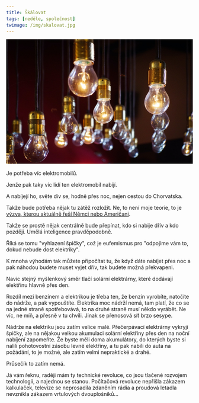 ```yaml
---
title: Škálovat
tags: [neděle, společnost]
twimage: /img/skalovat.jpg
---
```


![cover](/img/skalovat.jpg)

Je potřeba víc elektromobilů.

Jenže pak taky víc lidí ten elektromobil nabíjí.

A nabíjejí ho, světe div se, hodně přes noc, nejen cestou do Chorvatska.

Takže bude potřeba nějak tu zátěž rozložit. Ne, to není moje teorie, to je [výzva, kterou aktuálně řeší Němci nebo Američani](https://www.idnes.cz/auto/zpravodajstvi/nabijeni-elektromobil-nemecko-usa.A210707_145715_automoto_fdv).

Takže se prostě nějak centrálně bude přepínat, kdo si nabije dřív a kdo později. Umělá inteligence pravděpodobně.

Říká se tomu "vyhlazení špičky", což je eufemismus pro "odpojíme vám to, dokud nebude dost elektriky".

K mnoha výhodám tak můžete připočítat tu, že když dáte nabíjet přes noc a pak náhodou budete muset vyjet dřív, tak budete možná překvapeni.

Navíc stejný myšlenkový směr tlačí solární elektrárny, které dodávají elektřinu hlavně přes den.

Rozdíl mezi benzínem a elektrikou je třeba ten, že benzín vyrobíte, natočíte do nádrže, a pak vypouštíte. Elektrika moc nádrží nemá, tam platí, že co se na jedné straně spotřebovává, to na druhé straně musí někdo vyrábět. Ne víc, ne míň, a přesně v tu chvíli. Jinak se přenosová síť brzo sesype.

Nádrže na elektriku jsou zatím velice malé. Přečerpávací elektrárny vykryjí špičky, ale na nějakou velkou akumulaci solární elektřiny přes den na noční nabíjení zapomeňte. Že byste měli doma akumulátory, do kterých byste si nalili pohotovostní zásobu levné elektřiny, a tu pak nabili do auta na požádání, to je možné, ale zatím velmi nepraktické a drahé.

Průsečík to zatím nemá.

Já vám řeknu, raději mám ty technické revoluce, co jsou tlačené rozvojem technologií, a najednou se stanou. Počítačová revoluce nepřišla zákazem kalkulaček, televize se neprosadila zdaněním rádia a proudová letadla nevznikla zákazem vrtulových dvouplošníků...